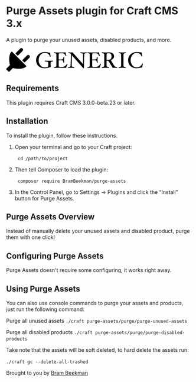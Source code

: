 # Purge Assets plugin for Craft CMS 3.x

A plugin to purge your unused assets, disabled products, and more. 

![Screenshot](resources/img/plugin-logo.png)

## Requirements

This plugin requires Craft CMS 3.0.0-beta.23 or later.

## Installation

To install the plugin, follow these instructions.

1. Open your terminal and go to your Craft project:

        cd /path/to/project

2. Then tell Composer to load the plugin:

        composer require BramBeekman/purge-assets

3. In the Control Panel, go to Settings → Plugins and click the “Install” button for Purge Assets.

## Purge Assets Overview

Instead of manually delete your unused assets and disabled product, purge them with one click!

## Configuring Purge Assets

Purge Assets doesn't require some configuring, it works right away.

## Using Purge Assets

You can also use console commands to purge your assets and products, just run the following command:

Purge all unused assets
`./craft purge-assets/purge/purge-unused-assets`

Purge all disabled products
`./craft purge-assets/purge/purge-disabled-products`

Take note that the assets will be soft deleted, to hard delete the assets run:

`./craft gc --delete-all-trashed`

Brought to you by [Bram Beekman](https://brambeekman.com)
